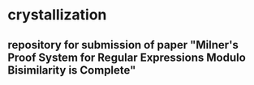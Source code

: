# crystallization
## repository for submission of paper "Milner's Proof System for Regular Expressions Modulo Bisimilarity is Complete"
